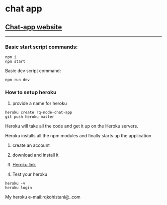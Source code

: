 # chat app

## [Chat-app website]( https://rq-node-chat-app.herokuapp.com/)
*** 
### Basic start script commands:
```
npm i
npm start
```
Basic dev script command:
```
npm run dev
```

### How to setup heroku 

1. provide a name for heroku

```
heroku create rq-node-chat-app
git push heroku master

```
Heroku will take all the code and get it up on the Heroku servers. 

Heroku installs all the npm modules and finally starts up the application.

1. create an account
2. download and install it
3. [Heroku link](https://devcenter.heroku.com/articles/getting-started-with-nodejs#set-up)

3. Test your heroku

```
heroku -v
heroku login

```
My heroku e-mail:rqkohistani@..com